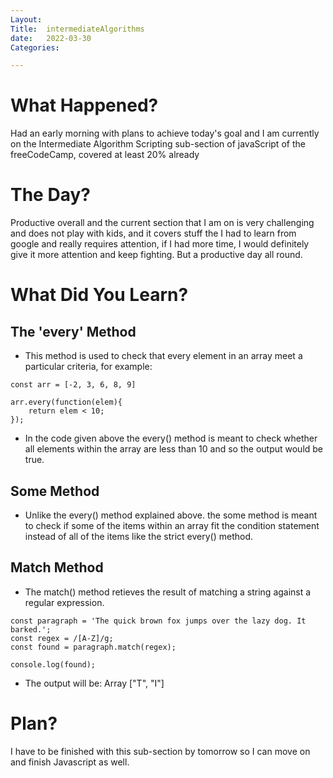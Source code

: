 ```yaml
---
Layout:
Title:  intermediateAlgorithms
date:   2022-03-30
Categories:

---
```


# What Happened?
Had an early morning with plans to achieve today's goal and I am currently on the Intermediate Algorithm Scripting sub-section of javaScript of the freeCodeCamp, covered at least 20% already

# The Day?
Productive overall and the current section that I am on is very challenging and does not play with kids, and it covers stuff the I had to learn from google and really requires attention, if I had more time, I would definitely give it more attention and keep fighting. But a productive day all round.

# What Did You Learn?
## The 'every' Method
- This method is used to check that every element in an array meet a particular criteria, for example:

```
const arr = [-2, 3, 6, 8, 9]

arr.every(function(elem){
    return elem < 10;
});
```

- In the code given above the every() method is meant to check whether all elements within the array are less than 10 and so the output would be true.

## Some Method
- Unlike the every() method explained above. the some method is meant to check if some of the items within an array fit the condition statement instead of all of the items like the strict every() method.

## Match Method
- The match() method retieves the result of matching a string against a regular expression.

```
const paragraph = 'The quick brown fox jumps over the lazy dog. It barked.';
const regex = /[A-Z]/g;
const found = paragraph.match(regex);

console.log(found);
```

- The output will be: Array ["T", "I"]

# Plan?
I have to be finished with this sub-section by tomorrow so I can move on and finish Javascript as well.